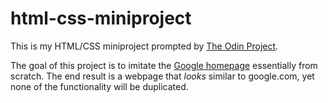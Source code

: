 # html-css-miniproject
This is my HTML/CSS miniproject prompted by [The Odin Project](https://theodinproject.com/).

The goal of this project is to imitate the [Google homepage](www.google.com) essentially from scratch. The end result is a webpage that *looks* similar to google.com, yet none of the functionality will be duplicated.